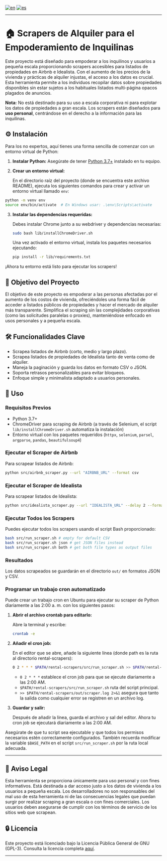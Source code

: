 [![en](https://img.shields.io/badge/lang-en-red.svg)](https://github.com/maiktreya/rental-scrapers/blob/main/readme.md)
[![es](https://img.shields.io/badge/lang-es-yellow.svg)](https://github.com/maiktreya/rental-scrapers/blob/main/readme.es.md)

---

# 🏠 Scrapers de Alquiler para el Empoderamiento de Inquilinas

Este proyecto está diseñado para empoderar a los inquilinos y usuarios a pequeña escala proporcionando scrapers accesibles para listados de propiedades en Airbnb e Idealista. Con el aumento de los precios de la vivienda y prácticas de alquiler injustas, el acceso a los datos es crucial. Esta herramienta permite a los individuos recopilar datos sobre propiedades disponibles sin estar sujetos a los habituales listados multi-página opacos plagados de anuncios.

**Nota:** No está destinado para su uso a escala corporativa ni para explotar los datos de propiedades a gran escala. Los scrapers están diseñados para **uso personal**, centrándose en el derecho a la información para las inquilinas.

## ⚙️ Instalación

Para los no expertos, aquí tienes una forma sencilla de comenzar con un entorno virtual de Python:

1. **Instalar Python:** Asegúrate de tener [Python 3.7+](https://www.python.org/downloads/) instalado en tu equipo.

2. **Crear un entorno virtual:**

   En el directorio raíz del proyecto (donde se encuentra este archivo README), ejecuta los siguientes comandos para crear y activar un entorno virtual llamado `env`:

```bash
python -m venv env
source env/bin/activate  # En Windows usar: .\env\Scripts\activate
```

3. **Instalar las dependencias requeridas:**

   Debes instalar Chrome junto a su webdriver y dependencias necesarias:

   ```bash
   sudo bash lib/installChromeDriver.sh
   ```

   Una vez activado el entorno virtual, instala los paquetes necesarios ejecutando:

   ```bash
   pip install -r lib/requirements.txt
   ```

¡Ahora tu entorno está listo para ejecutar los scrapers!

## 🎯 Objetivo del Proyecto

El objetivo de este proyecto es empoderar a las personas afectadas por el aumento de los costos de vivienda, ofreciéndoles una forma fácil de acceder a listados públicos de propiedades y hacer el mercado de alquiler más transparente. Simplifica el scraping sin las complejidades corporativas (como las solicitudes paralelas o proxies), manteniéndose enfocado en usos personales y a pequeña escala.

## 🛠️ Funcionalidades Clave

- Scrapea listados de Airbnb (corto, medio y largo plazo).
- Scrapea listados de propiedades de Idealista tanto de venta como de alquiler.
- Maneja la paginación y guarda los datos en formato CSV o JSON.
- Soporta retrasos personalizables para evitar bloqueos.
- Enfoque simple y minimalista adaptado a usuarios personales.

## 🚀 Uso

### Requisitos Previos

- Python 3.7+
- ChromeDriver para scraping de Airbnb (a través de Selenium, el script `lib/installChromeDriver.sh` automatiza la instalación)
- Entorno virtual con los paquetes requeridos (`httpx`, `selenium`, `parsel`, `argparse`, `pandas`, `beautifulsoup4`)

### Ejecutar el Scraper de Airbnb

Para scrapear listados de Airbnb:

```bash
python src/airbnb_scraper.py --url "AIRBNB_URL" --format csv
```

### Ejecutar el Scraper de Idealista

Para scrapear listados de Idealista:

```bash
python src/idealista_scraper.py --url "IDEALISTA_URL" --delay 2 --format csv
```

### Ejecutar Todos los Scrapers

Puedes ejecutar todos los scrapers usando el script Bash proporcionado:

```bash
bash src/run_scraper.sh # empty for default CSV
bash src/run_scraper.sh json # get JSON files instead
bash src/run_scrsper.sh both # get both file types as output files
```

### Resultados

Los datos scrapeados se guardarán en el directorio `out/` en formatos JSON y CSV.

### Programar un trabajo cron automatizado

Puede crear un trabajo cron en Ubuntu para ejecutar su scraper de Python diariamente a las 2:00 a. m. con los siguientes pasos:

1. **Abrir el archivo crontab para editarlo:**

   Abre la terminal y escribe:

   ```bash
   crontab -e
   ```

2. **Añadir el cron job:**

   En el editor que se abre, añade la siguiente línea (donde path es la ruta al directorio rental-scrapers):

   ```bash
   0 2 * * * $PATH/rental-scrapers/src/run_scraper.sh >> $PATH/rental-scrapers/out/scraper.log 2>&1
   ```

   - `0 2 * * *` establece el cron job para que se ejecute diariamente a las 2:00 AM.
   - `$PATH/rental-scrapers/src/run_scraper.sh` ruta del script principal.
   - `>> $PATH/rental-scrapers/out/scraper.log 2>&1` asegura que tanto la salida como cualquier error se registren en un archivo log.

3. **Guardar y salir:**

   Después de añadir la línea, guarda el archivo y sal del editor. Ahora tu cron job se ejecutará diariamente a las 2:00 AM.

Asegúrate de que tu script sea ejecutable y que todos los permisos necesarios estén correctamente configurados. También recuerda modificar la variable `$BASE_PATH` en el script `src/run_scraper.sh` por la ruta local adecuada.

---

## 💼 Aviso Legal

Esta herramienta se proporciona únicamente para uso personal y con fines informativos. Está destinada a dar acceso justo a los datos de vivienda a los usuarios a pequeña escala. Los desarrolladores no son responsables del mal uso de esta herramienta ni de las consecuencias legales que puedan surgir por realizar scraping a gran escala o con fines comerciales. Los usuarios deben asegurarse de cumplir con los términos de servicio de los sitios web que scrapean.

## 🔒 Licencia

Este proyecto está licenciado bajo la Licencia Pública General de GNU (GPL-3). Consulta la licencia completa [aquí](https://www.gnu.org/licenses/gpl-3.0.en.html).

---
